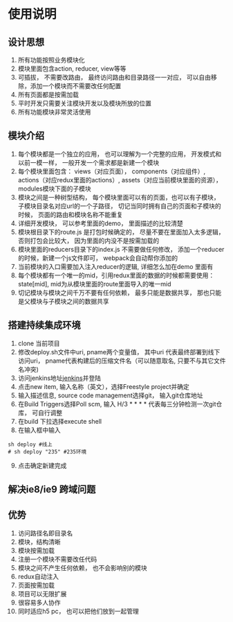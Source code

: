# 使用说明
## 设计思想
1. 所有功能按照业务模块化
2. 模块里面包含action, reducer, view等等
3. 可插拔， 不需要改路由， 最终访问路由和目录路径一一对应， 可以自由移除，添加一个模块而不需要改任何配置
4. 所有页面都是按需加载
5. 平时开发只需要关注模块开发以及模块所放的位置
6. 所有功能模块非常灵活使用


## 模块介绍
1. 每个模块都是一个独立的应用， 也可以理解为一个完整的应用， 开发模式和以前一模一样， 一般开发一个需求都是新建一个模块
2. 每个模块里面包含： views（对应页面）， components（对应组件）, actions（对应redux里面的actions）, assets（对应当前模块里面的资源）， modules模块下面的子模块
3. 模块之间是一种树型结构， 每个模块里面可以有的页面，也可以有子模块， 子模块目录名对应url的一个子路径， 切记当同时拥有自己的页面和子模块的时候， 页面的路由和模块名称不能重复
4. 详细开发模块， 可以参考里面的demo， 里面描述的比较清楚
5. 模块根目录下的route.js 是打包时候确定的， 尽量不要在里面加入太多逻辑， 否则打包会比较大， 因为里面的内没不是按需加载的
6. 模块里面的reducers目录下的index.js 不需要做任何修改， 添加一个reducer的时候，新建一个js文件即可， webpack会自动帮你添加的
7. 当前模块的入口需要加入注入reducer的逻辑, 详细怎么加在demo 里面有
8. 每个模块都有一个唯一的mid，引用redux里面的数据的时候都需要使用：state[mid], mid为从模块里面的route里面导入的唯一mid
9. 切记模块与模块之间千万不要有任何依赖， 最多只能是数据共享， 那也只能是父模块与子模块之间的数据共享


## 搭建持续集成环境
1. clone 当前项目
2. 修改deploy.sh文件中uri, pname两个变量值， 其中uri 代表最终部署到线下访问uri， pname代表构建后的压缩文件名（可以随意取名, 只要不与其它文件名冲突)
3. 访问jenkins地址[jenkins](http://ci.mistong.com)并登陆
4. 点击new item, 输入名称（英文），选择Freestyle project并确定
5. 输入描述信息, source code management选择git， 输入git仓库地址
6. 在Build Triggers选择Poll scm, 输入 H/3 * * * *  代表每三分钟检测一次git仓库， 可自行调整
7. 在build 下拉选择execute shell
8. 在输入框中输入
~~~
sh deploy #线上
# sh deploy "235" #235环境
~~~
9. 点击确定新建完成

## 解决ie8/ie9 跨域问题


## 优势
1. 访问路径名即目录名
2. 模块，结构清晰
3. 模块按需加载
4. 注册一个模块不需要改任代码
5. 模块之间不产生任何依赖， 也不会影响别的模块
6. redux自动注入
7. 页面按需加载
8. 项目可以无限扩展
9. 很容易多人协作
10. 同时适应h5 pc， 也可以把他们放到一起管理


